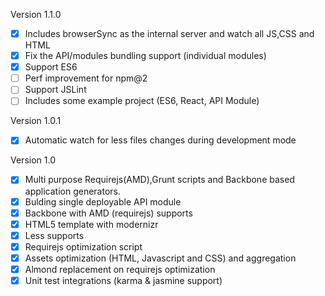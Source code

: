 Version 1.1.0
* [x] Includes browserSync as the internal server and watch all JS,CSS and HTML
* [x] Fix the API/modules bundling support (individual modules)
* [x] Support ES6
* [ ] Perf improvement for npm@2
* [ ] Support JSLint
* [ ] Includes some example project (ES6, React, API Module)

Version 1.0.1
* [x] Automatic watch for less files changes during development mode


Version 1.0
* [x] Multi purpose Requirejs(AMD),Grunt scripts and Backbone based application generators. 
* [x] Bulding single deployable API module
* [x] Backbone with AMD (requirejs) supports
* [x] HTML5 template with modernizr
* [x] Less supports
* [x] Requirejs optimization script
* [x] Assets optimization (HTML, Javascript and CSS) and aggregation
* [x] Almond replacement on requirejs optimization
* [x] Unit test integrations (karma & jasmine support)
